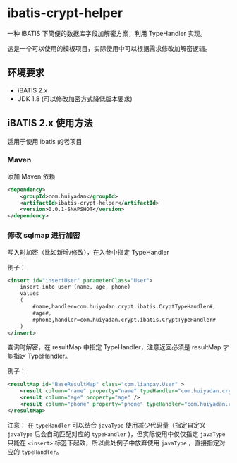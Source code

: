 # ibatis-crypt-helper

一种 iBATIS 下简便的数据库字段加解密方案，利用 TypeHandler 实现。

这是一个可以使用的模板项目，实际使用中可以根据需求修改加解密逻辑。

## 环境要求

* iBATIS 2.x
* JDK 1.8 (可以修改加密方式降低版本要求)

## iBATIS 2.x 使用方法

适用于使用 ibatis 的老项目

### Maven
添加 Maven 依赖

```xml
<dependency>
    <groupId>com.huiyadan</groupId>
    <artifactId>ibatis-crypt-helper</artifactId>
    <version>0.0.1-SNAPSHOT</version>
</dependency>
```

### 修改 sqlmap 进行加密
写入时加密（比如新增/修改），在入参中指定 TypeHandler

例子：
```xml
<insert id="insertUser" parameterClass="User">
    insert into user (name, age, phone)
    values
    (
        #name,handler=com.huiyadan.crypt.ibatis.CryptTypeHandler#,
        #age#,
        #phone,handler=com.huiyadan.crypt.ibatis.CryptTypeHandler#
    )
</insert>
```

查询时解密，在 resultMap 中指定 TypeHandler，注意返回必须是 resultMap 才能指定 TypeHandler。

例子：
```xml
<resultMap id="BaseResultMap" class="com.lianpay.User" >
    <result column="name" property="name" typeHandler="com.huiyadan.crypt.ibatis.CryptTypeHandler" />
    <result column="age" property="age" />
    <result column="phone" property="phone" typeHandler="com.huiyadan.crypt.ibatis.CryptTypeHandler" />
</resultMap>
```

注意：
在 `typeHandler` 可以结合 `javaType` 使用减少代码量（指定自定义 `javaType` 后会自动匹配对应的 `typeHandler` )，但实际使用中仅仅指定 `javaType` 只能在 `<insert>` 标签下起效，所以此处例子中放弃使用 `javaType` ，直接指定对应的 `typeHandler`。
